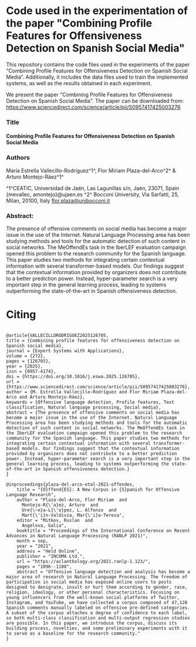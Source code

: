 # Code used in the experimentation of the paper "Combining Profile Features for Offensiveness Detection on Spanish Social Media"
This repository contains the code files used in the experiments of the paper “Combining Profile Features for Offensiveness Detection on Spanish Social Media”. Additionally, it includes the data files used to train the implemented systems, as well as the results obtained in each experiment.


We present the paper "Combining Profile Features for Offensiveness Detection on Spanish Social Media".
The paper can be downloaded from: https://www.sciencedirect.com/science/article/pii/S0957417425003276

### Title
#### Combining Profile Features for Offensiveness Detection on Spanish Social Media

### Authors
María Estrella Vallecillo-Rodríguez^1^, Flor Miriam Plaza-del-Arco^2^ & Arturo Montejo-Ráez^1^

^1^CEATIC, Universidad de Jaén, Las Lagunillas s/n, Jaén, 23071, Spain
{mevallec, amontejo}@ujaen.es
^2^ Bocconi University, Via Sarfatti, 25, Milan, 20100, Italy 
flor.plaza@unibocconi.it

### Abstract: 
The presence of offensive comments on social media has become a major issue in the use of the Internet. Natural Language Processing area has been studying methods and tools for the automatic detection of such content in social networks. The MeOffendEs task in the IberLEF evaluation campaign opened this problem to the research community for the Spanish language. This paper studies two methods for integrating certain contextual information with several transformer-based models. Our findings suggest that the contextual information provided by organizers does not contribute to a better prediction power. Instead, hyper-parameter search is a very important step in the general learning process, leading to systems outperforming the state-of-the-art in Spanish offensiveness detection.

# Citing


```

@article{VALLECILLORODRIGUEZ2025126705,
title = {Combining profile features for offensiveness detection on Spanish social media},
journal = {Expert Systems with Applications},
volume = {272},
pages = {126705},
year = {2025},
issn = {0957-4174},
doi = {https://doi.org/10.1016/j.eswa.2025.126705},
url = {https://www.sciencedirect.com/science/article/pii/S0957417425003276},
author = {M. Estrella Vallecillo-Rodríguez and Flor Miriam Plaza-del-Arco and Arturo Montejo-Ráez},
keywords = {Offensive language detection, Profile features, Text classification, Natural language processing, Social media},
abstract = {The presence of offensive comments on social media has become a major issue in the use of the Internet. Natural Language Processing area has been studying methods and tools for the automatic detection of such content in social networks. The MeOffendEs task in the IberLEF evaluation campaign opened this problem to the research community for the Spanish language. This paper studies two methods for integrating certain contextual information with several transformer-based models. Our findings suggest that the contextual information provided by organizers does not contribute to a better prediction power. Instead, hyper-parameter search is a very important step in the general learning process, leading to systems outperforming the state-of-the-art in Spanish offensiveness detection.}
}

```
```
@inproceedings{plaza-del-arco-etal-2021-offendes,
    title = "{O}ffend{ES}: A New Corpus in {S}panish for Offensive Language Research",
    author = "Plaza-del-Arco, Flor Miriam  and
      Montejo-R{\'a}ez, Arturo  and
      Ure{\~n}a-L{\'o}pez, L. Alfonso  and
      Mart{\'i}n-Valdivia, Mar{\'i}a-Teresa",
    editor = "Mitkov, Ruslan  and
      Angelova, Galia",
    booktitle = "Proceedings of the International Conference on Recent Advances in Natural Language Processing (RANLP 2021)",
    month = sep,
    year = "2021",
    address = "Held Online",
    publisher = "INCOMA Ltd.",
    url = "https://aclanthology.org/2021.ranlp-1.123/",
    pages = "1096--1108",
    abstract = "Offensive language detection and analysis has become a major area of research in Natural Language Processing. The freedom of participation in social media has exposed online users to posts designed to denigrate, insult or hurt them according to gender, race, religion, ideology, or other personal characteristics. Focusing on young influencers from the well-known social platforms of Twitter, Instagram, and YouTube, we have collected a corpus composed of 47,128 Spanish comments manually labeled on offensive pre-defined categories. A subset of the corpus attaches a degree of confidence to each label, so both multi-class classification and multi-output regression studies are possible. In this paper, we introduce the corpus, discuss its building process, novelties, and some preliminary experiments with it to serve as a baseline for the research community."
}
```
